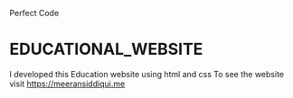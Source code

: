 Perfect Code 
# EDUCATIONAL_WEBSITE
I developed this Education website using html and css To see the website visit https://meeransiddiqui.me
